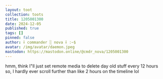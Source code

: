 ```yaml
---
layout: toot
collection: toots
title: 1205001300
date: 2024-12-05
published: true
tags: []
pinned: false
author: ⸸ commander ░ nova ⸸ :~$
avatar: /img/avatar/daemon.jpeg
mastodon: https://mastodon.online/@cmdr_nova/1205001300
---
```


hmm, think I"ll just set remote media to delete day old stuff every 12 hours so, I hardly ever scroll further than like 2 hours on the timeline lol
